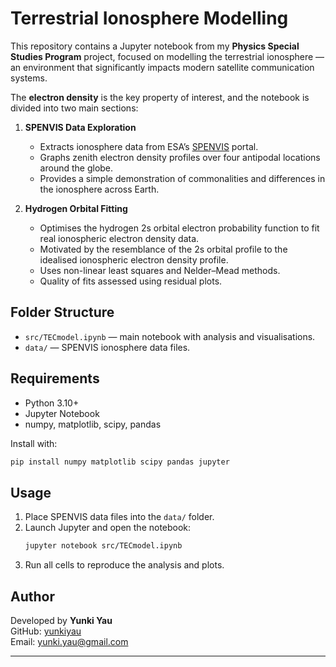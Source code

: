 # Terrestrial Ionosphere Modelling

This repository contains a Jupyter notebook from my **Physics Special Studies Program** project, focused on modelling the terrestrial ionosphere — an environment that significantly impacts modern satellite communication systems.  

The **electron density** is the key property of interest, and the notebook is divided into two main sections:

1. **SPENVIS Data Exploration**  
   - Extracts ionosphere data from ESA’s [SPENVIS](https://www.spenvis.oma.be/) portal.  
   - Graphs zenith electron density profiles over four antipodal locations around the globe.  
   - Provides a simple demonstration of commonalities and differences in the ionosphere across Earth.

2. **Hydrogen Orbital Fitting**  
   - Optimises the hydrogen 2s orbital electron probability function to fit real ionospheric electron density data.  
   - Motivated by the resemblance of the 2s orbital profile to the idealised ionospheric electron density profile.  
   - Uses non-linear least squares and Nelder–Mead methods.  
   - Quality of fits assessed using residual plots.

## Folder Structure
- `src/TECmodel.ipynb` — main notebook with analysis and visualisations.  
- `data/` — SPENVIS ionosphere data files.  

## Requirements
- Python 3.10+  
- Jupyter Notebook  
- numpy, matplotlib, scipy, pandas  

Install with:
```bash
pip install numpy matplotlib scipy pandas jupyter
```

## Usage
1. Place SPENVIS data files into the `data/` folder.  
2. Launch Jupyter and open the notebook:  
   ```bash
   jupyter notebook src/TECmodel.ipynb
   ```  
3. Run all cells to reproduce the analysis and plots.  

## Author
Developed by **Yunki Yau**  
GitHub: [yunkiyau](https://github.com/yunkiyau)  
Email: yunki.yau@gmail.com  

---
